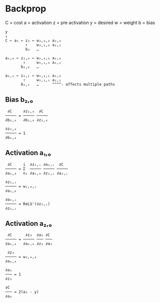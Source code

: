 # Backprop
C = cost
a = activation
z = pre activation
y = desired
w = weight
b = bias

```
y
↓
C ← a₃ ← z₃ ← w₃,₀,₀ a₂,₀
         ↑    w₃,₁,₀ a₂,₁
         b₃   …

a₂,₀ ← z₂,₀ ← w₂,₀,₀ a₁,₀
        ↑     w₂,₁,₀ a₁,₁
       b₂,₀   …

a₂,₁ ← z₂,₁ ← w₂,₀,₁ a₁,₀
        ↑     w₂,₁,₁ a₁,₁
       b₂,₁   …      ^^^^- affects multiple paths
```

## Bias b₂,₀
```
 ∂C     ∂z₂,₀  ∂C
───── = ───── ─────
∂b₂,₀   ∂b₂,₀ ∂z₂,₀

∂z₂,₀
───── = 1
∂b₂,₀
```

## Activation a₁,₀
```
 ∂C     i  ∂z₂,ᵢ ∂a₂,ᵢ  ∂C
───── = Σ  ───── ───── ─────
∂a₁,₀   n₂ ∂a₁,₀ ∂z₂,ᵢ ∂a₂,ᵢ

∂z₂,ᵢ
───── = w₂,₀,ᵢ
∂a₁,₀

∂a₂,ᵢ
───── = ReLU'(∂z₂,ᵢ)
∂z₂,ᵢ
```

## Activation a₂,₀
```
 ∂C      ∂z₃  ∂a₃ ∂C
───── = ───── ─── ───
∂a₂,₀   ∂a₂,₀ ∂z₃ ∂a₃

 ∂z₃
───── = w₃,₀,₀
∂a₂,₀

∂a₃
─── = 1
∂z₃

∂C
─── = 2(a₃ - y)
∂a₃
```
